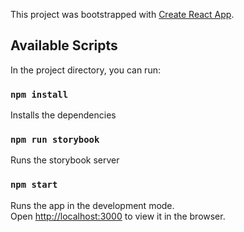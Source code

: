 This project was bootstrapped with [Create React App](https://github.com/facebook/create-react-app).

## Available Scripts

In the project directory, you can run:

### `npm install`

Installs the dependencies

### `npm run storybook`

Runs the storybook server

### `npm start`

Runs the app in the development mode.<br />
Open [http://localhost:3000](http://localhost:3000) to view it in the browser.
